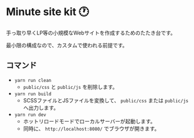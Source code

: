 # Minute site kit 🕐

手っ取り早くLP等の小規模なWebサイトを作成するためのたたき台です。

最小限の構成なので、カスタムで使われる前提です。


## コマンド

- `yarn run clean`
  - `public/css` と `public/js` を削除します。
- `yarn run build`
  - SCSSファイルとJSファイルを変換して、 `public/css` または `public/js` へ出力します。
- `yarn run dev`
  - ホットリロードモードでローカルサーバーが起動します。
  - 同時に、 `http://localhost:8080/` でブラウザが開きます。
